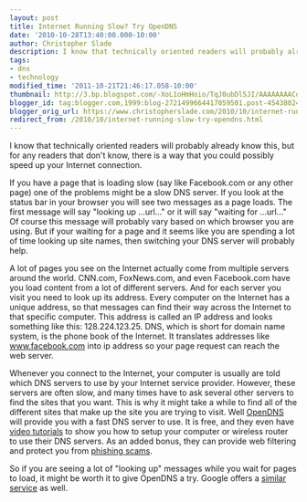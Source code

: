 ```yaml
---
layout: post
title: Internet Running Slow? Try OpenDNS
date: '2010-10-28T13:40:00.000-10:00'
author: Christopher Slade
description: I know that technically oriented readers will probably already know this, but for any readers that don't know, there is a way that you could possibly speed up your Internet connection.
tags:
- dns
- technology
modified_time: '2011-10-21T21:46:17.058-10:00'
thumbnail: http://3.bp.blogspot.com/-XoL1oHmHoio/TqJ0ubDl5JI/AAAAAAAACo8/drZodkCt5Dg/s72-c/opendns_logo1.jpg
blogger_id: tag:blogger.com,1999:blog-2721499664417059501.post-4543802491383058493
blogger_orig_url: https://www.christopherslade.com/2010/10/internet-running-slow-try-opendns.html
redirect_from: /2010/10/internet-running-slow-try-opendns.html
---
```


I know that technically oriented readers will probably already know this, but for any readers that don't know, there is a way that you could possibly speed up your Internet connection.

If you have a page that is loading slow (say like Facebook.com or any other page) one of the problems might be a slow DNS server. If you look at the status bar in your browser you will see two messages as a page loads. The first message will say "looking up ...url..." or it will say "waiting for ...url..."  Of course this message will probably vary based on which browser you are using.  But if your waiting for a page and it seems like you are spending a lot of time looking up site names, then switching your DNS server will probably help.

A lot of pages you see on the Internet actually come from multiple servers around the world.  CNN.com, FoxNews.com, and even Facebook.com have you load content from a lot of different servers.  And for each server you visit you need to look up its address.  Every computer on the Internet has a unique address, so that messages can find their way across the Internet to that specific computer.  This address is called an IP address and looks something like this:  128.224.123.25.  DNS, which is short for domain name system, is the phone book of the Internet.  It translates addresses like www.facebook.com into ip address so your page request can reach the web server.

Whenever you connect to the Internet, your computer is usually are told which DNS servers to use by your Internet service provider.  However, these servers are often slow, and many times have to ask several other servers to find the sites that you want.  This is why it might take a while to find all of the different sites that make up the site you are trying to visit.  Well [OpenDNS](http://www.opendns.com/) will provide you with a fast DNS server to use.  It is free, and they even have [video tutorials](http://www.opendns.com/support/videos/) to show you how to setup your computer or wireless router to use their DNS servers.  As an added bonus, they can provide web filtering and protect you from [phishing scams](http://en.wikipedia.org/wiki/Phishing).

So if you are seeing a lot of "looking up" messages while you wait for pages to load, it might be worth it to give OpenDNS a try.  Google offers a [similar service](http://code.google.com/speed/public-dns/) as well.